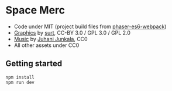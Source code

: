 # Space Merc

- Code under MIT (project build files from [phaser-es6-webpack](https://github.com/lean/phaser-es6-webpack))
- [Graphics](http://opengameart.org/content/space-merc) by [surt](http://opengameart.org/users/surt), CC-BY 3.0 / GPL 3.0 / GPL 2.0
- [Music](http://opengameart.org/content/5-chiptunes-action) by [Juhani Junkala](https://juhanijunkala.com), CC0
- All other assets under CC0

## Getting started

    npm install
    npm run dev
